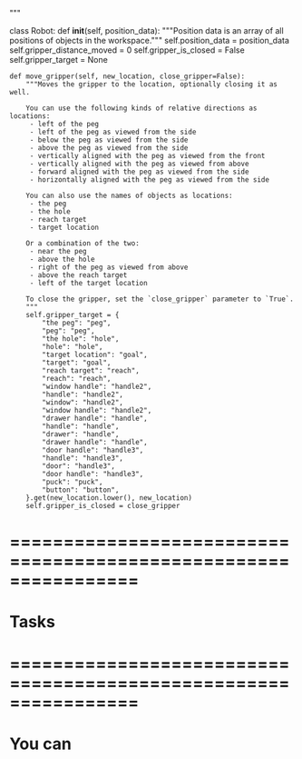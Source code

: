 
"""

class Robot:
    def __init__(self, position_data):
        """Position data is an array of all positions of objects in the workspace."""
        self.position_data = position_data
        self.gripper_distance_moved = 0
        self.gripper_is_closed = False
        self.gripper_target = None

    def move_gripper(self, new_location, close_gripper=False):
        """Moves the gripper to the location, optionally closing it as well.

        You can use the following kinds of relative directions as locations:
         - left of the peg
         - left of the peg as viewed from the side
         - below the peg as viewed from the side
         - above the peg as viewed from the side
         - vertically aligned with the peg as viewed from the front
         - vertically aligned with the peg as viewed from above
         - forward aligned with the peg as viewed from the side
         - horizontally aligned with the peg as viewed from the side

        You can also use the names of objects as locations:
         - the peg
         - the hole
         - reach target
         - target location

        Or a combination of the two:
         - near the peg
         - above the hole
         - right of the peg as viewed from above
         - above the reach target
         - left of the target location

        To close the gripper, set the `close_gripper` parameter to `True`.
        """
        self.gripper_target = {
            "the peg": "peg",
            "peg": "peg",
            "the hole": "hole",
            "hole": "hole",
            "target location": "goal",
            "target": "goal",
            "reach target": "reach",
            "reach": "reach",
            "window handle": "handle2",
            "handle": "handle2",
            "window": "handle2",
            "window handle": "handle2",
            "drawer handle": "handle",
            "handle": "handle",
            "drawer": "handle",
            "drawer handle": "handle",
            "door handle": "handle3",
            "handle": "handle3",
            "door": "handle3",
            "door handle": "handle3",
            "puck": "puck",
            "button": "button",
        }.get(new_location.lower(), new_location)
        self.gripper_is_closed = close_gripper


# ================================================================
# Tasks
# ================================================================

# You can